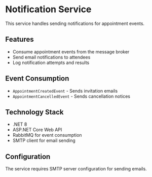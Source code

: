 # Notification Service

This service handles sending notifications for appointment events.

## Features

- Consume appointment events from the message broker
- Send email notifications to attendees
- Log notification attempts and results

## Event Consumption

- `AppointmentCreatedEvent` - Sends invitation emails
- `AppointmentCancelledEvent` - Sends cancellation notices

## Technology Stack

- .NET 8
- ASP.NET Core Web API
- RabbitMQ for event consumption
- SMTP client for email sending

## Configuration

The service requires SMTP server configuration for sending emails.